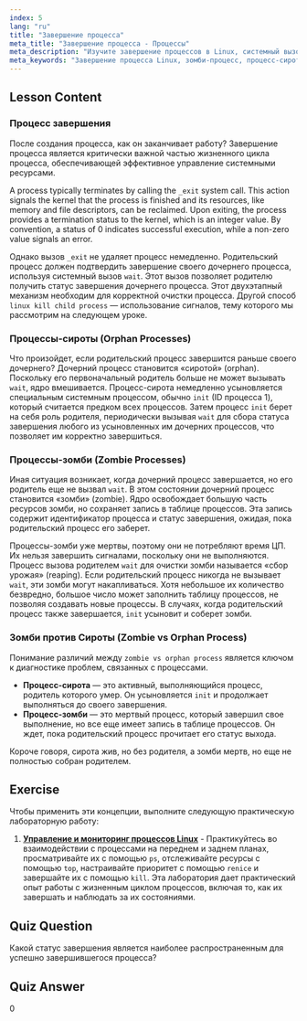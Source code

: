 ```yaml
---
index: 5
lang: "ru"
title: "Завершение процесса"
meta_title: "Завершение процесса - Процессы"
meta_description: "Изучите завершение процессов в Linux, системный вызов wait и ключевые различия в споре о зомби-процессах против процессов-сирот. Узнайте, как управлять состояниями дочерних процессов и использовать linux kill для стабильной системы."
meta_keywords: "Завершение процесса Linux, зомби-процесс, процесс-сирота, зомби против сироты, linux kill дочерний процесс, системный вызов wait, _exit, управление процессами"
---
```


## Lesson Content

### Процесс завершения

После создания процесса, как он заканчивает работу? Завершение процесса является критически важной частью жизненного цикла процесса, обеспечивающей эффективное управление системными ресурсами.

A process typically terminates by calling the `_exit` system call. This action signals the kernel that the process is finished and its resources, like memory and file descriptors, can be reclaimed. Upon exiting, the process provides a termination status to the kernel, which is an integer value. By convention, a status of 0 indicates successful execution, while a non-zero value signals an error.

Однако вызов `_exit` не удаляет процесс немедленно. Родительский процесс должен подтвердить завершение своего дочернего процесса, используя системный вызов `wait`. Этот вызов позволяет родителю получить статус завершения дочернего процесса. Этот двухэтапный механизм необходим для корректной очистки процесса. Другой способ `linux kill child process` — использование сигналов, тему которого мы рассмотрим на следующем уроке.

### Процессы-сироты (Orphan Processes)

Что произойдет, если родительский процесс завершится раньше своего дочернего? Дочерний процесс становится «сиротой» (orphan). Поскольку его первоначальный родитель больше не может вызывать `wait`, ядро вмешивается. Процесс-сирота немедленно усыновляется специальным системным процессом, обычно `init` (ID процесса 1), который считается предком всех процессов. Затем процесс `init` берет на себя роль родителя, периодически вызывая `wait` для сбора статуса завершения любого из усыновленных им дочерних процессов, что позволяет им корректно завершиться.

### Процессы-зомби (Zombie Processes)

Иная ситуация возникает, когда дочерний процесс завершается, но его родитель еще не вызвал `wait`. В этом состоянии дочерний процесс становится «зомби» (zombie). Ядро освобождает большую часть ресурсов зомби, но сохраняет запись в таблице процессов. Эта запись содержит идентификатор процесса и статус завершения, ожидая, пока родительский процесс его заберет.

Процессы-зомби уже мертвы, поэтому они не потребляют время ЦП. Их нельзя завершить сигналами, поскольку они не выполняются. Процесс вызова родителем `wait` для очистки зомби называется «сбор урожая» (reaping). Если родительский процесс никогда не вызывает `wait`, эти зомби могут накапливаться. Хотя небольшое их количество безвредно, большое число может заполнить таблицу процессов, не позволяя создавать новые процессы. В случаях, когда родительский процесс также завершается, `init` усыновит и соберет зомби.

### Зомби против Сироты (Zombie vs Orphan Process)

Понимание различий между `zombie vs orphan process` является ключом к диагностике проблем, связанных с процессами.

- **Процесс-сирота** — это активный, выполняющийся процесс, родитель которого умер. Он усыновляется `init` и продолжает выполняться до своего завершения.
- **Процесс-зомби** — это мертвый процесс, который завершил свое выполнение, но все еще имеет запись в таблице процессов. Он ждет, пока родительский процесс прочитает его статус выхода.

Короче говоря, сирота жив, но без родителя, а зомби мертв, но еще не полностью собран родителем.

## Exercise

Чтобы применить эти концепции, выполните следующую практическую лабораторную работу:

1. **[Управление и мониторинг процессов Linux](https://labex.io/ru/labs/comptia-manage-and-monitor-linux-processes-590864)** - Практикуйтесь во взаимодействии с процессами на переднем и заднем планах, просматривайте их с помощью `ps`, отслеживайте ресурсы с помощью `top`, настраивайте приоритет с помощью `renice` и завершайте их с помощью `kill`. Эта лаборатория дает практический опыт работы с жизненным циклом процессов, включая то, как их завершать и наблюдать за их состояниями.

## Quiz Question

Какой статус завершения является наиболее распространенным для успешно завершившегося процесса?

## Quiz Answer

0
